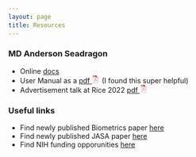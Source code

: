 ```yaml
---
layout: page
title: Resources
---
```


### MD Anderson Seadragon

- Online [docs](https://fuc.readthedocs.io/en/latest/seadragon.html)
- User Manual as a [pdf ![CV as pdf](./assets/pics/pdf-icon.png)](http://hpcweb/user_guides.dir/new_user.dir/SeadragonNEWUserOrientation.pdf) (I found this super helpful)
- Advertisement talk at Rice 2022 [pdf ![CV as pdf](./assets/pics/pdf-icon.png)](./TakeForRice_2022Fall.pdf)


### Useful links

- Find newly published Biometrics paper [here](https://onlinelibrary.wiley.com/toc/15410420/0/ja)
- Find newly published JASA paper [here](https://www.tandfonline.com/action/showAxaArticles?journalCode=uasa20)
- Find NIH funding opporunities [here](https://grants.nih.gov/funding/searchguide/index.html#/)

